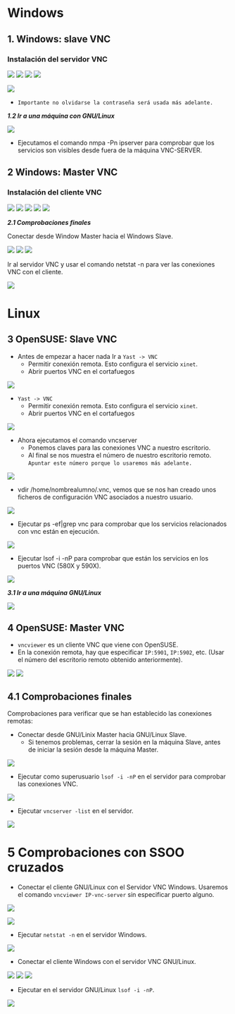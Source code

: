 # Windows

## 1. Windows: slave VNC

### Instalación del servidor VNC
![](https://github.com/DAVIDQR22/add2223-david-quintero/blob/main/ut1/VNC/windows/cliente1.png)
![](https://github.com/DAVIDQR22/add2223-david-quintero/blob/main/ut1/VNC/windows/cliente2.png)
![](https://github.com/DAVIDQR22/add2223-david-quintero/blob/main/ut1/VNC/windows/server1.png)
![](https://github.com/DAVIDQR22/add2223-david-quintero/blob/main/ut1/VNC/windows/cliente4.png)

![](https://github.com/DAVIDQR22/add2223-david-quintero/blob/main/ut1/VNC/windows/server2.png)

*  `Importante no olvidarse la contraseña será usada más adelante.`

***1.2 Ir a una máquina con GNU/Linux***

![](https://github.com/DAVIDQR22/add2223-david-quintero/blob/main/ut1/VNC/windows/server3.png)

*  Ejecutamos el comando nmpa -Pn ipserver para comprobar que los servicios son visibles desde fuera de la máquina VNC-SERVER.

## 2 Windows: Master VNC

### Instalación del cliente VNC

![](https://github.com/DAVIDQR22/add2223-david-quintero/blob/main/ut1/VNC/windows/cliente1.png)
![](https://github.com/DAVIDQR22/add2223-david-quintero/blob/main/ut1/VNC/windows/cliente2.png)
![](https://github.com/DAVIDQR22/add2223-david-quintero/blob/main/ut1/VNC/windows/cliente3.png)
![](https://github.com/DAVIDQR22/add2223-david-quintero/blob/main/ut1/VNC/windows/cliente4.png)
![](https://github.com/DAVIDQR22/add2223-david-quintero/blob/main/ut1/VNC/windows/cliente5.png)


***2.1 Comprobaciones finales***

Conectar desde Window Master hacia el Windows Slave.

![](https://github.com/DAVIDQR22/add2223-david-quintero/blob/main/ut1/VNC/windows/cliente6.png)
![](https://github.com/DAVIDQR22/add2223-david-quintero/blob/main/ut1/VNC/windows/cliente7.png)
![](https://github.com/DAVIDQR22/add2223-david-quintero/blob/main/ut1/VNC/windows/cliente8.png)

Ir al servidor VNC y usar el comando netstat -n para ver las conexiones VNC con el cliente.

![](https://github.com/DAVIDQR22/add2223-david-quintero/blob/main/ut1/VNC/windows/server4.png)

# Linux

## 3 OpenSUSE: Slave VNC

* Antes de empezar a hacer nada Ir a `Yast -> VNC`
    * Permitir conexión remota. Esto configura el servicio `xinet`.
    * Abrir puertos VNC en el cortafuegos
    
![](https://github.com/DAVIDQR22/add2223-david-quintero/blob/main/ut1/VNC/linux/linux0.png)

* `Yast -> VNC`
    * Permitir conexión remota. Esto configura el servicio `xinet`.
    * Abrir puertos VNC en el cortafuegos

![](https://github.com/DAVIDQR22/add2223-david-quintero/blob/main/ut1/VNC/linux/linux1.png)

* Ahora ejecutamos el comando vncserver
   * Ponemos claves para las conexiones VNC a nuestro escritorio.
   * Al final se nos muestra el número de nuestro escritorio remoto. 
   `Apuntar este número porque lo usaremos más adelante.`

![](https://github.com/DAVIDQR22/add2223-david-quintero/blob/main/ut1/VNC/linux/linux2.png)
  
* vdir /home/nombrealumno/.vnc, vemos que se nos han creado unos ficheros de configuración VNC asociados a nuestro usuario.

![](https://github.com/DAVIDQR22/add2223-david-quintero/blob/main/ut1/VNC/linux/linux3.png)

* Ejecutar ps -ef|grep vnc para comprobar que los servicios relacionados con vnc están en ejecución.

![](https://github.com/DAVIDQR22/add2223-david-quintero/blob/main/ut1/VNC/linux/linux4.png)

* Ejecutar lsof -i -nP para comprobar que están los servicios en los puertos VNC (580X y 590X).

![](https://github.com/DAVIDQR22/add2223-david-quintero/blob/main/ut1/VNC/linux/linux5.png)

***3.1 Ir a una máquina GNU/Linux***

![](https://github.com/DAVIDQR22/add2223-david-quintero/blob/main/ut1/VNC/linux/linuxcliente6.png)

## 4 OpenSUSE: Master VNC

* `vncviewer` es un cliente VNC que viene con OpenSUSE.
* En la conexión remota, hay que especificar `IP:5901`, `IP:5902`, etc.
(Usar el número del escritorio remoto obtenido anteriormente).

![](https://github.com/DAVIDQR22/add2223-david-quintero/blob/main/ut1/VNC/linux/linuxcliente7.png)
![](https://github.com/DAVIDQR22/add2223-david-quintero/blob/main/ut1/VNC/linux/linuxcliente8.png)

## 4.1 Comprobaciones finales

Comprobaciones para verificar que se han establecido las conexiones remotas:
* Conectar desde GNU/Linix Master hacia GNU/Linux Slave.
    * Si tenemos problemas, cerrar la sesión en la máquina Slave,
    antes de iniciar la sesión desde la máquina Master.

![](https://github.com/DAVIDQR22/add2223-david-quintero/blob/main/ut1/VNC/linux/linuxcliente9.png)    

* Ejecutar como superusuario `lsof -i -nP` en el servidor para comprobar las conexiones VNC.

![](https://github.com/DAVIDQR22/add2223-david-quintero/blob/main/ut1/VNC/linux/linuxcliente10.png)

* Ejecutar `vncserver -list` en el servidor.

![](https://github.com/DAVIDQR22/add2223-david-quintero/blob/main/ut1/VNC/linux/linuxcliente11.png)

 
 # 5 Comprobaciones con SSOO cruzados

* Conectar el cliente GNU/Linux con el Servidor VNC Windows.
Usaremos el comando `vncviewer IP-vnc-server` sin especificar puerto alguno.

![](https://github.com/DAVIDQR22/add2223-david-quintero/blob/main/ut1/VNC/linux/linuxcruzado1.png)

![](https://github.com/DAVIDQR22/add2223-david-quintero/blob/main/ut1/VNC/linux/linuxcruzado2.png)


* Ejecutar `netstat -n` en el servidor Windows.

![](https://github.com/DAVIDQR22/add2223-david-quintero/blob/main/ut1/VNC/linux/linuxcruzado3.png)


* Conectar el cliente Windows con el servidor VNC GNU/Linux.

![](https://github.com/DAVIDQR22/add2223-david-quintero/blob/main/ut1/VNC/windows/windowscruzado1.png)
![](https://github.com/DAVIDQR22/add2223-david-quintero/blob/main/ut1/VNC/windows/windowscruzado2.png)
![](https://github.com/DAVIDQR22/add2223-david-quintero/blob/main/ut1/VNC/windows/windowscruzado3.png)

* Ejecutar en el servidor GNU/Linux `lsof -i -nP`.

![](https://github.com/DAVIDQR22/add2223-david-quintero/blob/main/ut1/VNC/windows/windowscruzado4.png)
